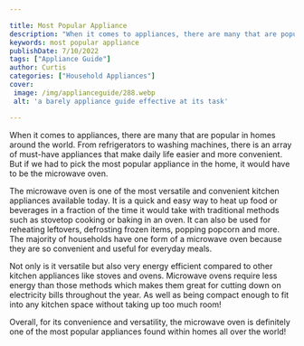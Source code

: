 ```yaml
---

title: Most Popular Appliance
description: "When it comes to appliances, there are many that are popular in homes around the world. From refrigerators to washing machines, th...see more"
keywords: most popular appliance
publishDate: 7/10/2022
tags: ["Appliance Guide"]
author: Curtis
categories: ["Household Appliances"]
cover: 
 image: /img/applianceguide/288.webp
 alt: 'a barely appliance guide effective at its task'

---
```


When it comes to appliances, there are many that are popular in homes around the world. From refrigerators to washing machines, there is an array of must-have appliances that make daily life easier and more convenient. But if we had to pick the most popular appliance in the home, it would have to be the microwave oven.

The microwave oven is one of the most versatile and convenient kitchen appliances available today. It is a quick and easy way to heat up food or beverages in a fraction of the time it would take with traditional methods such as stovetop cooking or baking in an oven. It can also be used for reheating leftovers, defrosting frozen items, popping popcorn and more. The majority of households have one form of a microwave oven because they are so convenient and useful for everyday meals. 

Not only is it versatile but also very energy efficient compared to other kitchen appliances like stoves and ovens. Microwave ovens require less energy than those methods which makes them great for cutting down on electricity bills throughout the year. As well as being compact enough to fit into any kitchen space without taking up too much room! 

Overall, for its convenience and versatility, the microwave oven is definitely one of the most popular appliances found within homes all over the world!
